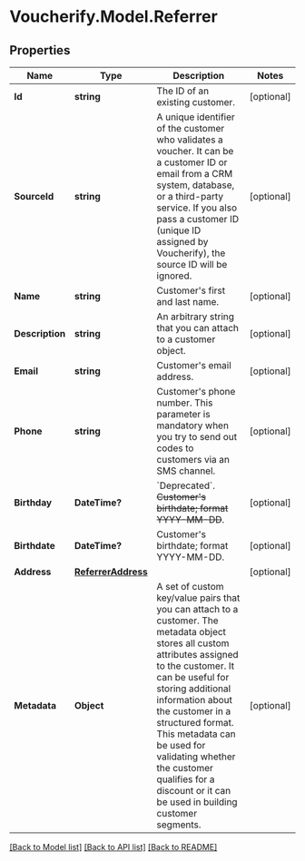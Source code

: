 # Voucherify.Model.Referrer

## Properties

Name | Type | Description | Notes
------------ | ------------- | ------------- | -------------
**Id** | **string** | The ID of an existing customer. | [optional] 
**SourceId** | **string** | A unique identifier of the customer who validates a voucher. It can be a customer ID or email from a CRM system, database, or a third-party service. If you also pass a customer ID (unique ID assigned by Voucherify), the source ID will be ignored. | [optional] 
**Name** | **string** | Customer&#39;s first and last name. | [optional] 
**Description** | **string** | An arbitrary string that you can attach to a customer object. | [optional] 
**Email** | **string** | Customer&#39;s email address. | [optional] 
**Phone** | **string** | Customer&#39;s phone number. This parameter is mandatory when you try to send out codes to customers via an SMS channel. | [optional] 
**Birthday** | **DateTime?** | &#x60;Deprecated&#x60;. ~~Customer&#39;s birthdate; format YYYY-MM-DD~~. | [optional] 
**Birthdate** | **DateTime?** | Customer&#39;s birthdate; format YYYY-MM-DD. | [optional] 
**Address** | [**ReferrerAddress**](ReferrerAddress.md) |  | [optional] 
**Metadata** | **Object** | A set of custom key/value pairs that you can attach to a customer. The metadata object stores all custom attributes assigned to the customer. It can be useful for storing additional information about the customer in a structured format. This metadata can be used for validating whether the customer qualifies for a discount or it can be used in building customer segments. | [optional] 

[[Back to Model list]](../README.md#documentation-for-models) [[Back to API list]](../README.md#documentation-for-api-endpoints) [[Back to README]](../README.md)

